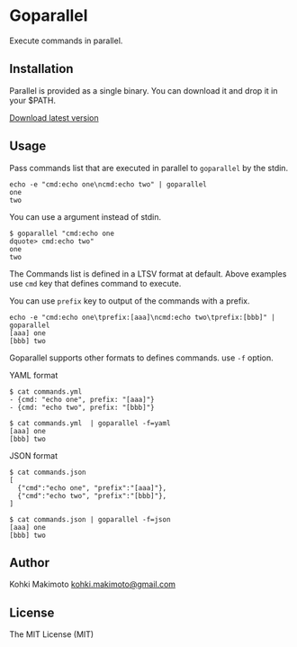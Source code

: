 # Goparallel

Execute commands in parallel.

## Installation

Parallel is provided as a single binary. You can download it and drop it in your $PATH.

[Download latest version](https://github.com/kohkimakimoto/goparallel/releases/latest)

## Usage

Pass commands list that are executed in parallel to `goparallel` by the stdin.

```
echo -e "cmd:echo one\ncmd:echo two" | goparallel
one
two
```

You can use a argument instead of stdin.

```
$ goparallel "cmd:echo one
dquote> cmd:echo two"
one
two
```

The Commands list is defined in a LTSV format at default.
Above examples use `cmd` key that defines command to execute.

You can use `prefix` key to output of the commands with a prefix.

```
echo -e "cmd:echo one\tprefix:[aaa]\ncmd:echo two\tprefix:[bbb]" | goparallel
[aaa] one
[bbb] two
```

Goparallel supports other formats to defines commands. use `-f` option.

YAML format

```
$ cat commands.yml
- {cmd: "echo one", prefix: "[aaa]"}
- {cmd: "echo two", prefix: "[bbb]"}

$ cat commands.yml  | goparallel -f=yaml
[aaa] one
[bbb] two
```


JSON format

```
$ cat commands.json
[
  {"cmd":"echo one", "prefix":"[aaa]"},
  {"cmd":"echo two", "prefix":"[bbb]"},
]

$ cat commands.json | goparallel -f=json
[aaa] one
[bbb] two
```

## Author

Kohki Makimoto <kohki.makimoto@gmail.com>

## License

The MIT License (MIT)
